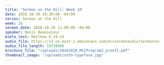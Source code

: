 ```yaml
---
title: 'Sermon on the Hill: Week 10'
date: 2018-10-30 10:39:00 -04:00
series: Sermon on the Hill
week: 10
sermon_date: 2018-10-28 11:00:00 -04:00
speaker: Denis Beausejour
bible_text: Matthew 6:19-24
audio_file: https://s3.us-east-2.amazonaws.com/mccsermonaudio/Sermon+on+the+Hill_+Week+10.lite.mp3
audio_file_length: 19738496
brochure_file: "/uploads/10282018_MCCProgram2_proof1.pdf"
thumbnail_image: "/uploads/soth-typeface.jpg"
---
```

